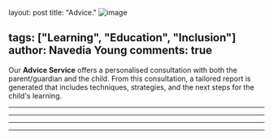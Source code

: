 layout: post
title:  "Advice."
![image](https://NavWeb.b-cdn.net/1745.jpg)

tags: ["Learning", "Education", "Inclusion"]
author: Navedia Young
comments: true
---
Our **Advice Service** offers a personalised consultation with both the parent/guardian and the child. From this consultation, a tailored report is generated that includes techniques, strategies, and the next steps for the child's learning.



---



___

---

***
